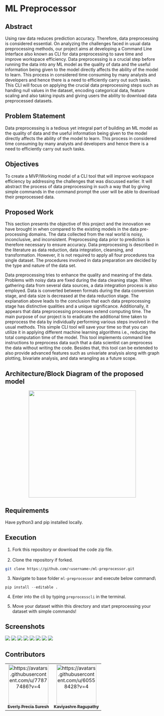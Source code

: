 # ML Preprocessor

## Abstract
Using raw data reduces prediction accuracy. Therefore, data preprocessing is considered essential. On analyzing the challenges faced in usual data preprocessing methods, our project aims at developing a Command Line Interface also known as CLI for data preprocessing to save time and improve workspace efficiency. Data preprocessing is a crucial step before running the data into any ML model as the quality of data and the useful information being given to the model directly affects the ability of the model to learn. This process in considered time consuming by many analysts and developers and hence there is a need to efficiently carry out such tasks. This CLI will focus on applying the crucial data preprocessing steps such as handing null values in the dataset, encoding categorical data, feature scaling and also taking inputs and giving users the ability to download data preprocessed datasets.

## Problem Statement
Data preprocessing is a tedious yet integral part of building an ML model as the quality of data and the useful information being given to the model directly affects the ability of the model to learn. This process in considered time consuming by many analysts and developers and hence there is a need to efficiently carry out such tasks. 

## Objectives
To create a MVP/Working model of a CLI tool that will improve workspace efficiency by addressing the challenges that was discussed earlier. It will abstract the process of data preprocessing in such a way that by giving simple commands in the command prompt the user will be able to download their preprocessed data.

## Proposed Work
This section presents the objective of this project and the innovation we have brought in when compared to the existing models in the data pre-processing domains. The data collected from the real world is noisy, inconclusive, and inconsistent. Preprocessing data prior to prediction is therefore necessary to ensure accuracy. Data preprocessing is described in the literature as data reduction, data integration, cleansing, and transformation. However, it is not required to apply all four procedures toa single dataset. The procedures involved in data preparation are decided by the type and nature of the data set.

Data preprocessing tries to enhance the quality and meaning of the data. Problems with noisy data are fixed during the data cleaning stage. 
When gathering data from several data sources, a data integration process is also employed. Data is converted between formats during the data conversion stage,
and data size is decreased at the data reduction stage. The explanation above leads to the conclusion that each data preprocessing stage has distinctive 
qualities and a unique significance. Additionally, it appears that data preprocessing processes extend computing time. The main purpose of our project is 
to eradicate the additional time taken to preprocess the data by individually performing various steps involved in the usual methods.
This simple CLI tool will save your time so that you can utilize it in applying different machine learning algorithms i.e., 
reducing the total computation time of the model. This tool implements command line instructions to preprocess data such that a 
data scientist can preprocess the data without writing the code. Besides that, this tool can be extended to also provide advanced features such
as univariate analysis along with graph plotting, bivariate analysis, and data wrangling as a future scope.


## Architecture/Block Diagram of the proposed model
<p align="center">
<img src="https://user-images.githubusercontent.com/77877486/199954041-1881fbc9-dea7-4f0c-8487-44826ba18958.png" width=350px/>
</p>

## Requirements

Have python3 and pip installed locally. 

## Execution

1. Fork this repository or download the code zip file.<br><br>
2. Clone the repository if forked.
```bash
git clone https://github.com/<username>/ml-preprocessor.git
```
3. Navigate to base folder `ml-preprocessor` and execute below command\

```python
pip install --editable .
```
4. Enter into the cli by typing `preprocesscli` in the terminal.

5. Move your dataset within this directory and start preprocessing your dataset with simple commands!

## Screenshots

![](https://user-images.githubusercontent.com/77877486/199954854-04c08b93-9ca9-4000-9f59-a632b5940624.png)
![](https://user-images.githubusercontent.com/77877486/199955026-a9e125b5-cf6b-407c-9d87-4e245e2cc469.png)
![](https://user-images.githubusercontent.com/77877486/199955054-76afcbe0-9ec8-4310-8522-6cc2696fdb2e.png)
![](https://user-images.githubusercontent.com/77877486/199955083-9ed416a9-0856-4f67-b1c9-114ea03c6990.png)
![](https://user-images.githubusercontent.com/77877486/199955156-5900ded4-44fd-4c28-934b-c96b66645cb2.png)
![](https://user-images.githubusercontent.com/77877486/199955194-7b9940ce-34b3-4399-af8a-4e09239200c1.png)
![](https://user-images.githubusercontent.com/77877486/199955269-6ad5b373-458f-4a2a-9b0b-25590dffae46.png)
![](https://user-images.githubusercontent.com/77877486/199954688-834cea76-d211-4b8b-ab92-90935c60ac9f.png)

## Contributors
<div align="center">
<table>
  <tbody><tr>
     <td align="center"><a href="https://github.com/everly-gif"><img alt="https://avatars.githubusercontent.com/u/77877486?v=4" src="https://avatars.githubusercontent.com/u/77877486?v=4" width="130px;"><br><sub><b>Everly Precia Suresh</b></sub></a><br></td>
    <td align="center"><a href="https://github.com/RPK2103"><img alt="https://avatars.githubusercontent.com/u/60558428?v=4" src="https://avatars.githubusercontent.com/u/60558428?v=4" width="130px;"><br><sub><b>Kaviyashre Ragupathy</b></sub></a><br></td>
  </tr>
  
</tbody></table>
</div>
